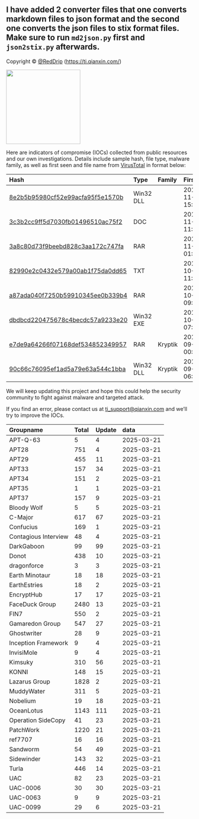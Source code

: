 ## I have added 2 converter files that one converts markdown files to json format and the second one converts the json files to stix format files. Make sure to run `md2json.py` first and `json2stix.py` afterwards.

Copyright © [@RedDrip](https://twitter.com/RedDrip7?s=20) (https://ti.qianxin.com/)
   
<img src="logo.png" width = "200" height = "200">

Here are indicators of compromise (IOCs) collected from public resources and our own investigations. Details include sample hash, file type, malware family, as well as first seen and file name from [VirusTotal](https://www.virustotal.com/) in format below:

|Hash|Type|Family|First_Seen|Name|
|:--|:--|:--|:--|:--|
|[8e2b5b95980cf52e99acfa95f5e1570b](https://www.virustotal.com/gui/file/8e2b5b95980cf52e99acfa95f5e1570b)|Win32 DLL||2019-11-11 15:22:00|C:\Users\<USER>\AppData\Local\Temp\~$doc-ad9b812a-88b2-454c-989f-7bb5fe98717e.ole|
|[3c3b2cc9ff5d7030fb01496510ac75f2](https://www.virustotal.com/gui/file/3c3b2cc9ff5d7030fb01496510ac75f2)|DOC||2019-11-11 11:13:02|?-????2019?????????????????.doc|
|[3a8c80d73f9beebd828c3aa172c747fa](https://www.virustotal.com/gui/file/3a8c80d73f9beebd828c3aa172c747fa)|RAR||2019-11-07 01:23:39|Noi dung don cau cuu.rar|
|[82990e2c0432e579a00ab1f75da0dd65](https://www.virustotal.com/gui/file/82990e2c0432e579a00ab1f75da0dd65)|TXT||2019-10-26 11:05:08|lang.ps1|
|[a87ada040f7250b59910345ee0b339b4](https://www.virustotal.com/gui/file/a87ada040f7250b59910345ee0b339b4)|RAR||2019-10-23 09:20:16|Thu moi.rar|
|[dbdbcd220475678c4becdc57a9233e20](https://www.virustotal.com/gui/file/dbdbcd220475678c4becdc57a9233e20)|Win32 EXE||2019-10-18 07:28:19|AcroRd32.exe|
|[e7de9a64266f07168def534852349957](https://www.virustotal.com/gui/file/e7de9a64266f07168def534852349957)|RAR|Kryptik|2019-09-16 00:18:57|Don khieu nai.rar|
|[90c66c76095ef1ad5a79e63a544c1bba](https://www.virustotal.com/gui/file/90c66c76095ef1ad5a79e63a544c1bba)|Win32 DLL|Kryptik|2019-09-13 06:02:21|123456|

We will keep updating this project and hope this could help the security community to fight against malware and targeted attack.  
    

If you find an error, please contact us at ti_support@qianxin.com and we’ll try to improve the IOCs.





|Groupname|Total|Update|data|  
|:--|:--|:--|:--|  
|APT-Q-63|5|4|2025-03-21|  
|APT28|751|4|2025-03-21|  
|APT29|455|11|2025-03-21|  
|APT33|157|34|2025-03-21|  
|APT34|151|2|2025-03-21|  
|APT35|1|1|2025-03-21|  
|APT37|157|9|2025-03-21|  
|Bloody Wolf|5|5|2025-03-21|  
|C-Major|617|67|2025-03-21|  
|Confucius|169|1|2025-03-21|  
|Contagious Interview|48|4|2025-03-21|  
|DarkGaboon|99|99|2025-03-21|  
|Donot|438|10|2025-03-21|  
|dragonforce|3|3|2025-03-21|  
|Earth Minotaur|18|18|2025-03-21|  
|EarthEstries|18|2|2025-03-21|  
|EncryptHub|17|17|2025-03-21|  
|FaceDuck Group|2480|13|2025-03-21|  
|FIN7|550|2|2025-03-21|  
|Gamaredon Group|547|27|2025-03-21|  
|Ghostwriter|28|9|2025-03-21|  
|Inception Framework|9|4|2025-03-21|  
|InvisiMole|9|4|2025-03-21|  
|Kimsuky|310|56|2025-03-21|  
|KONNI|148|15|2025-03-21|  
|Lazarus Group|1828|2|2025-03-21|  
|MuddyWater|311|5|2025-03-21|  
|Nobelium|19|18|2025-03-21|  
|OceanLotus|1143|111|2025-03-21|  
|Operation SideCopy|41|23|2025-03-21|  
|PatchWork|1220|21|2025-03-21|  
|ref7707|16|16|2025-03-21|  
|Sandworm|54|49|2025-03-21|  
|Sidewinder|143|32|2025-03-21|  
|Turla|446|14|2025-03-21|  
|UAC|82|23|2025-03-21|  
|UAC-0006|30|30|2025-03-21|  
|UAC-0063|9|9|2025-03-21|  
|UAC-0099|29|6|2025-03-21|  
